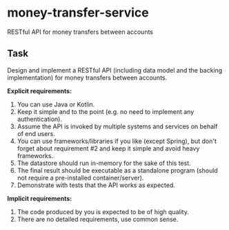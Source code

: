 # money-transfer-service
RESTful API for money transfers between accounts

## Task
Design and implement a RESTful API (including data model and the backing implementation) for
money transfers between accounts.

**Explicit requirements:**
1. You can use Java or Kotlin.
2. Keep it simple and to the point (e.g. no need to implement any authentication).
3. Assume the API is invoked by multiple systems and services on behalf of end users.
4. You can use frameworks/libraries if you like (except Spring), but don't forget about
requirement #2 and keep it simple and avoid heavy frameworks.
5. The datastore should run in-memory for the sake of this test.
6. The final result should be executable as a standalone program (should not require a
pre-installed container/server).
7. Demonstrate with tests that the API works as expected.

**Implicit requirements:**
1. The code produced by you is expected to be of high quality.
2. There are no detailed requirements, use common sense.

